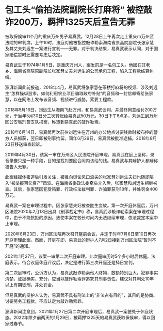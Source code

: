 # 包工头“偷拍法院副院长打麻将” 被控敲诈200万，羁押1325天后宣告无罪

被取保候审11个月的重庆万州男子易真武，12月28日上午再次走上重庆市万州区法院的审判席。上午10时，法庭对他被指控敲诈勒索海南省原高院副院长张家慧及其丈夫刘远生一案进行宣判——无罪。对于判决结果，易真武表示认同，对于国家赔偿暂时还需要考虑后决定。

易真武生于1974年1月5日，是重庆万州人，案发前是一名包工头。他因在其老乡、海南省高院原副院长张家慧丈夫刘远生的公司承包工程，陷入工程款结算纠纷。

澎湃新闻此前报道，2018年4月，易真武将张家慧在茶楼打麻将的视频、涉及刘远生“怎样操纵股市，如何利用农业项目骗取政府补贴”的音频和一封信邮寄给张家慧，以在网络上发布该音频、视频进行威胁，索要工程款。

2018年5月16日，刘远生从海南飞赴万州，和易真武谈判，并最终同意给付200万元，于当年5月30日分三次转账给易真武50万元。30日下午6点多，刘远生到万州区公安局刑警支队报案，称遭到易真武的敲诈勒索。

2018年6月14日，易真武再次前往刘远生在万州的办公地点讨要钱款时被布控的警方人员抓获，翌日即被刑事拘留。同年6月29日，易真武被批准逮捕，2018年8月23日移送审查起诉。

2019年4月30日，该案一审在万州区人民法院开庭审理。易真武在庭上坚称，录音录像只是一种手段，目的是找刘要回合同内该给的钱。易真武与其辩护人都辩称被告人无罪。

此案经媒体报道后引发关注，被推向舆论风口浪尖的张家慧刘远生夫妇也随即陷入“被举报百亿资产”风波。在海南省委政法委牵头介入后，张家慧和刘远生相继被查。其后，张家慧因犯受贿罪、行政枉法裁判罪、诈骗罪获刑18年，并处罚金400万元。

易真武一案在审理过程中，因张家慧夫妇被查陡生变故。第一次开庭休庭后，万州区法院2020年2月13日出具《刑事裁定书》称，易真武涉敲诈勒索案在审理过程中，由于不能抗拒的原因，致使本案在较长时间内无法继续审理，依法裁定本案中止审理。

2020年6月23日，万州区法院再次召开庭前会议，并定于时年7月6日至10日再次开庭审理此案。然而，开庭在即，易真武的辩护人7月2日接到万州区法院“暂时不开庭”的通知。

2021年1月27日，该案一审第二次开庭审理。此次庭审历时5个多小时后休庭。法庭表示，待合议庭休庭评议后，决定是进行第三次开庭还是择日宣判。

第二次庭审时，公诉方认为，易真武敲诈勒索他人财物，数额特别巨大，犯罪事实清楚，证据确实、充分，应当以敲诈勒索罪追究其刑事责任。建议对其判处10年以上有期徒刑，并处罚金。

但易真武的辩护人认为，易真武不具有刑法上的“非法占有目的”，其目的是协商、讨要劳务工程款，不应认定为敲诈勒索罪。

澎湃新闻注意到，2021年1月27日第二次开庭审理后，易真武一案便处于休庭状态。2022年除夕前两天的1月29日，被羁押1325天的易真武获取保候审，得以回家过春节。

